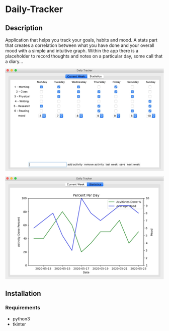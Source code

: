 # Daily-Tracker

## Description
Application that helps you track your goals, habits and mood. A stats part that creates a correlation between what you have done and your overall mood with a simple and intuitive graph. Within the app there is a placeholder to record thoughts and notes on a particular day, some call that a diary... 

![table-one](https://raw.githubusercontent.com/midastown/Daily-Tracker/master/Images/table-one.jpg)


![table-two](https://raw.githubusercontent.com/midastown/Daily-Tracker/master/Images/table-two.jpg)

## Installation

### Requirements

* python3
* tkinter
